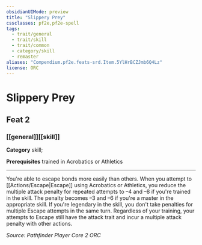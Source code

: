 ```yaml
---
obsidianUIMode: preview
title: "Slippery Prey"
cssclasses: pf2e,pf2e-spell
tags:
  - trait/general
  - trait/skill
  - trait/common
  - category/skill
  - remaster
aliases: "Compendium.pf2e.feats-srd.Item.5YlHrBCZJmb6Q4Lz"
license: ORC
---
```

# Slippery Prey
## Feat 2
### [[general]][[skill]]

**Category** skill; 



**Prerequisites** trained in Acrobatics or Athletics
* * *
You're able to escape bonds more easily than others. When you attempt to [[Actions/Escape|Escape]] using Acrobatics or Athletics, you reduce the multiple attack penalty for repeated attempts to –4 and –8 if you're trained in the skill. The penalty becomes –3 and –6 if you're a master in the appropriate skill. If you're legendary in the skill, you don't take penalties for multiple Escape attempts in the same turn. Regardless of your training, your attempts to Escape still have the attack trait and incur a multiple attack penalty with other actions.

*Source: Pathfinder Player Core 2*
*ORC*